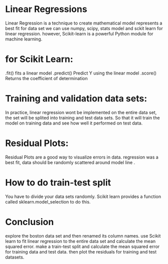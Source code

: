 # Linear Regressions
Linear Regression is a technique to create mathematical model represents a best fit for data set
we can use numpy, scipy, stats model and sckit learn for linear regression. however, Scikit-learn is a powerful Python module for machine learning.


# for Scikit Learn:
.fit() fits a linear model
.predict() Predict Y using the linear model
.score() Returns the coefficient of determination
# Training and validation data sets:
In practice, linear regression wont be implemented on the entire data set, the set will be splited into training and test data sets. So that it will train the model on training data and see how well it performed on test data.
# Residual Plots:
Residual Plots are a good way to visualize errors in data. regression was a best fit, data should be randomly scattered around model line .
# How to do train-test split
You have to divide your data sets randomly. Scikit learn provides a function called sklearn.model_selection to do this.

# Conclusion
explore the boston data set and then renamed its column names.
use Scikit learn to fit linear regression to the entire data set and calculate the mean squared error.
make a train-test split and calculate the mean squared error for training data and test data.
then plot the residuals for training and test datasets.